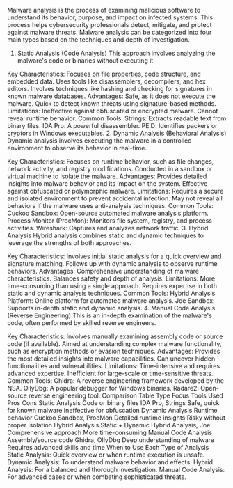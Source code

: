 Malware analysis is the process of examining malicious software to understand its behavior, purpose, and impact on infected systems. This process helps cybersecurity professionals detect, mitigate, and protect against malware threats. Malware analysis can be categorized into four main types based on the techniques and depth of investigation.

1. Static Analysis (Code Analysis)
This approach involves analyzing the malware's code or binaries without executing it.

Key Characteristics:
Focuses on file properties, code structure, and embedded data.
Uses tools like disassemblers, decompilers, and hex editors.
Involves techniques like hashing and checking for signatures in known malware databases.
Advantages:
Safe, as it does not execute the malware.
Quick to detect known threats using signature-based methods.
Limitations:
Ineffective against obfuscated or encrypted malware.
Cannot reveal runtime behavior.
Common Tools:
Strings: Extracts readable text from binary files.
IDA Pro: A powerful disassembler.
PEiD: Identifies packers or cryptors in Windows executables.
2. Dynamic Analysis (Behavioral Analysis)
Dynamic analysis involves executing the malware in a controlled environment to observe its behavior in real-time.

Key Characteristics:
Focuses on runtime behavior, such as file changes, network activity, and registry modifications.
Conducted in a sandbox or virtual machine to isolate the malware.
Advantages:
Provides detailed insights into malware behavior and its impact on the system.
Effective against obfuscated or polymorphic malware.
Limitations:
Requires a secure and isolated environment to prevent accidental infection.
May not reveal all behaviors if the malware uses anti-analysis techniques.
Common Tools:
Cuckoo Sandbox: Open-source automated malware analysis platform.
Process Monitor (ProcMon): Monitors file system, registry, and process activities.
Wireshark: Captures and analyzes network traffic.
3. Hybrid Analysis
Hybrid analysis combines static and dynamic techniques to leverage the strengths of both approaches.

Key Characteristics:
Involves initial static analysis for a quick overview and signature matching.
Follows up with dynamic analysis to observe runtime behaviors.
Advantages:
Comprehensive understanding of malware characteristics.
Balances safety and depth of analysis.
Limitations:
More time-consuming than using a single approach.
Requires expertise in both static and dynamic analysis techniques.
Common Tools:
Hybrid Analysis Platform: Online platform for automated malware analysis.
Joe Sandbox: Supports in-depth static and dynamic analysis.
4. Manual Code Analysis (Reverse Engineering)
This is an in-depth examination of the malware's code, often performed by skilled reverse engineers.

Key Characteristics:
Involves manually examining assembly code or source code (if available).
Aimed at understanding complex malware functionality, such as encryption methods or evasion techniques.
Advantages:
Provides the most detailed insights into malware capabilities.
Can uncover hidden functionalities and vulnerabilities.
Limitations:
Time-intensive and requires advanced expertise.
Inefficient for large-scale or time-sensitive threats.
Common Tools:
Ghidra: A reverse engineering framework developed by the NSA.
OllyDbg: A popular debugger for Windows binaries.
Radare2: Open-source reverse engineering tool.
Comparison Table
Type	Focus	Tools Used	Pros	Cons
Static Analysis	Code or binary files	IDA Pro, Strings	Safe, quick for known malware	Ineffective for obfuscation
Dynamic Analysis	Runtime behavior	Cuckoo Sandbox, ProcMon	Detailed runtime insights	Risky without proper isolation
Hybrid Analysis	Static + Dynamic	Hybrid Analysis, Joe	Comprehensive approach	More time-consuming
Manual Code Analysis	Assembly/source code	Ghidra, OllyDbg	Deep understanding of malware	Requires advanced skills and time
When to Use Each Type of Analysis
Static Analysis: Quick overview or when runtime execution is unsafe.
Dynamic Analysis: To understand malware behavior and effects.
Hybrid Analysis: For a balanced and thorough investigation.
Manual Code Analysis: For advanced cases or when combating sophisticated threats.